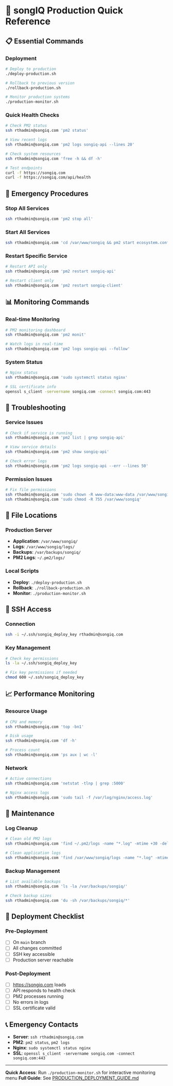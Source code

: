# 🚀 songIQ Production Quick Reference

## 📋 Essential Commands

### **Deployment**
```bash
# Deploy to production
./deploy-production.sh

# Rollback to previous version
./rollback-production.sh

# Monitor production systems
./production-monitor.sh
```

### **Quick Health Checks**
```bash
# Check PM2 status
ssh rthadmin@songiq.com 'pm2 status'

# View recent logs
ssh rthadmin@songiq.com 'pm2 logs songiq-api --lines 20'

# Check system resources
ssh rthadmin@songiq.com 'free -h && df -h'

# Test endpoints
curl -f https://songiq.com
curl -f https://songiq.com/api/health
```

## 🚨 Emergency Procedures

### **Stop All Services**
```bash
ssh rthadmin@songiq.com 'pm2 stop all'
```

### **Start All Services**
```bash
ssh rthadmin@songiq.com 'cd /var/www/songiq && pm2 start ecosystem.config.js --env production'
```

### **Restart Specific Service**
```bash
# Restart API only
ssh rthadmin@songiq.com 'pm2 restart songiq-api'

# Restart client only
ssh rthadmin@songiq.com 'pm2 restart songiq-client'
```

## 📊 Monitoring Commands

### **Real-time Monitoring**
```bash
# PM2 monitoring dashboard
ssh rthadmin@songiq.com 'pm2 monit'

# Watch logs in real-time
ssh rthadmin@songiq.com 'pm2 logs songiq-api --follow'
```

### **System Status**
```bash
# Nginx status
ssh rthadmin@songiq.com 'sudo systemctl status nginx'

# SSL certificate info
openssl s_client -servername songiq.com -connect songiq.com:443
```

## 🔧 Troubleshooting

### **Service Issues**
```bash
# Check if service is running
ssh rthadmin@songiq.com 'pm2 list | grep songiq-api'

# View service details
ssh rthadmin@songiq.com 'pm2 show songiq-api'

# Check error logs
ssh rthadmin@songiq.com 'pm2 logs songiq-api --err --lines 50'
```

### **Permission Issues**
```bash
# Fix file permissions
ssh rthadmin@songiq.com 'sudo chown -R www-data:www-data /var/www/songiq'
ssh rthadmin@songiq.com 'sudo chmod -R 755 /var/www/songiq'
```

## 📁 File Locations

### **Production Server**
- **Application**: `/var/www/songiq/`
- **Logs**: `/var/www/songiq/logs/`
- **Backups**: `/var/backups/songiq/`
- **PM2 Logs**: `~/.pm2/logs/`

### **Local Scripts**
- **Deploy**: `./deploy-production.sh`
- **Rollback**: `./rollback-production.sh`
- **Monitor**: `./production-monitor.sh`

## 🔐 SSH Access

### **Connection**
```bash
ssh -i ~/.ssh/songiq_deploy_key rthadmin@songiq.com
```

### **Key Management**
```bash
# Check key permissions
ls -la ~/.ssh/songiq_deploy_key

# Fix key permissions if needed
chmod 600 ~/.ssh/songiq_deploy_key
```

## 📈 Performance Monitoring

### **Resource Usage**
```bash
# CPU and memory
ssh rthadmin@songiq.com 'top -bn1'

# Disk usage
ssh rthadmin@songiq.com 'df -h'

# Process count
ssh rthadmin@songiq.com 'ps aux | wc -l'
```

### **Network**
```bash
# Active connections
ssh rthadmin@songiq.com 'netstat -tlnp | grep :5000'

# Nginx access logs
ssh rthadmin@songiq.com 'sudo tail -f /var/log/nginx/access.log'
```

## 🧹 Maintenance

### **Log Cleanup**
```bash
# Clean old PM2 logs
ssh rthadmin@songiq.com 'find ~/.pm2/logs -name "*.log" -mtime +30 -delete'

# Clean application logs
ssh rthadmin@songiq.com 'find /var/www/songiq/logs -name "*.log" -mtime +30 -delete'
```

### **Backup Management**
```bash
# List available backups
ssh rthadmin@songiq.com 'ls -la /var/backups/songiq/'

# Check backup sizes
ssh rthadmin@songiq.com 'du -sh /var/backups/songiq/*'
```

## 🚀 Deployment Checklist

### **Pre-Deployment**
- [ ] On `main` branch
- [ ] All changes committed
- [ ] SSH key accessible
- [ ] Production server reachable

### **Post-Deployment**
- [ ] https://songiq.com loads
- [ ] API responds to health check
- [ ] PM2 processes running
- [ ] No errors in logs
- [ ] SSL certificate valid

## 📞 Emergency Contacts

- **Server**: `ssh rthadmin@songiq.com`
- **PM2**: `pm2 status`, `pm2 logs`
- **Nginx**: `sudo systemctl status nginx`
- **SSL**: `openssl s_client -servername songiq.com -connect songiq.com:443`

---

**Quick Access**: Run `./production-monitor.sh` for interactive monitoring menu
**Full Guide**: See [PRODUCTION_DEPLOYMENT_GUIDE.md](./PRODUCTION_DEPLOYMENT_GUIDE.md)
